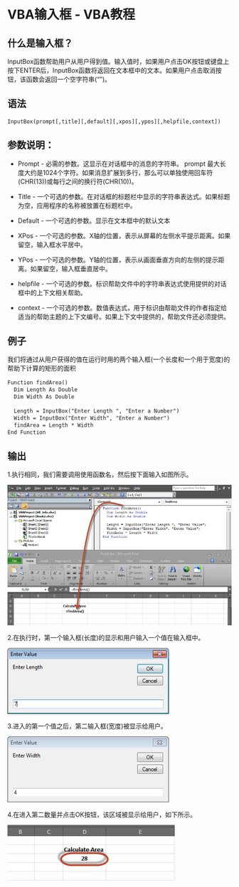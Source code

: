 # VBA输入框 - VBA教程

## 什么是输入框？

InputBox函数帮助用户从用户得到值。输入值时，如果用户点击OK按钮或键盘上按下ENTER后，InputBox函数将返回在文本框中的文本。如果用户点击取消按钮，该函数会返回一个空字符串(“”)。

## 语法

```
InputBox(prompt[,title][,default][,xpos][,ypos][,helpfile,context])
```

## 参数说明：

*   Prompt - 必需的参数。这显示在对话框中的消息的字符串。 prompt 最大长度大约是1024个字符。如果消息扩展到多行，那么可以单独使用回车符(CHR(13))或每行之间的换行符(CHR(10))。

*   Title - 一个可选的参数。在对话框的标题栏中显示的字符串表达式。如果标题为空，应用程序的名称被放置在标题栏中。

*   Default - 一个可选的参数。显示在文本框中的默认文本

*   XPos - 一个可选的参数。X轴的位置，表示从屏幕的左侧水平提示距离。如果留空，输入框水平居中。

*   YPos - 一个可选的参数。Y轴的位置，表示从画面垂直方向的左侧的提示距离。如果留空，输入框垂直居中。

*   helpfile - 一个可选的参数。标识帮助文件中的字符串表达式使用提供的对话框中的上下文相关帮助。

*   context - 一个可选的参数。数值表达式，用于标识由帮助文件的作者指定给适当的帮助主题的上下文编号。如果上下文中提供的，帮助文件还必须提供。

## 例子

我们将通过从用户获得的值在运行时用的两个输入框(一个长度和一个用于宽度)的帮助下计算的矩形的面积

```
Function findArea()
  Dim Length As Double
  Dim Width As Double

  Length = InputBox("Enter Length ", "Enter a Number")
  Width = InputBox("Enter Width", "Enter a Number")
  findArea = Length * Width
End Function
```

## 输出

1.执行相同，我们需要调用使用函数名，然后按下面输入如图所示。

![Input Box Demo](../img/0F60R2O-0.jpg)

2.在执行时，第一个输入框(长度)的显示和用户输入一个值在输入框中。

![Input Box Demo](../img/0F60V094-1.jpg)

3.进入的第一个值之后，第二输入框(宽度)被显示给用户。

![Input Box Demo](../img/0F60U248-2.jpg)

4.在进入第二数量并点击OK按钮，该区域被显示给用户，如下所示。

![Input Box Demo](../img/0F60S607-3.jpg)

